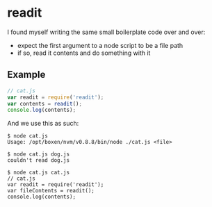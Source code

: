 # readit

I found myself writing the same small boilerplate code over and over:

- expect the first argument to a node script to be a file path
- if so, read it contents and do something with it

## Example

```javascript
// cat.js
var readit = require('readit');
var contents = readit();
console.log(contents);
```

And we use this as such:

```
$ node cat.js
Usage: /opt/boxen/nvm/v0.8.8/bin/node ./cat.js <file>

$ node cat.js dog.js
couldn't read dog.js

$ node cat.js cat.js
// cat.js
var readit = require('readit');
var fileContents = readit();
console.log(contents);
```

